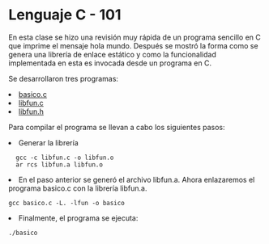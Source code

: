 # Lenguaje C - 101

En esta clase se hizo una revisión muy rápida de un programa sencillo en C que imprime el mensaje hola mundo. Después se mostró la forma como se genera una librería de enlace estático y como la funcionalidad implementada en esta es invocada desde un programa en C.

Se desarrollaron tres programas:
<li type="disc"><a href= "https://github.com/brayanescobar2019/SistemasOperativos/blob/master/2019_05_24/basico.c"> basico.c </a> </li>

<li type="disc"> <a href= "https://github.com/brayanescobar2019/SistemasOperativos/blob/master/2019_05_24/libfun.c"> libfun.c </a> </li>
   
   <li type="disc"><a href= "https://github.com/brayanescobar2019/SistemasOperativos/blob/master/2019_05_24/libfun.h"> libfun.h </a></li>
   
   
<p>Para compilar el programa se llevan a cabo los siguientes pasos:

   <li type="disc">Generar la librería</li> 

      gcc -c libfun.c -o libfun.o
      ar rcs libfun.a libfun.o

   <li type="disc">En el paso anterior se generó el archivo libfun.a. Ahora enlazaremos el programa basico.c con la librería libfun.a.</li>

    gcc basico.c -L. -lfun -o basico

   <li type="disc">Finalmente, el programa se ejecuta:</li>

    ./basico
